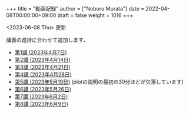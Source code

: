 +++
title = "動画記録"
author = ["Noboru Murata"]
date = 2022-04-08T00:00:00+09:00
draft = false
weight = 1016
+++

<span class="timestamp-wrapper"><span class="timestamp">&lt;2023-06-08 Thu&gt; </span></span> 更新

講義の進捗に合わせて追加します．

-   [第1講 (2023年4月7日)](https://u-tokyo-ac-jp.zoom.us/rec/share/60OdjHpiRfFVlQc-Zio4gVhvdl3GRS1M6jfXTA0TLWl1NrvB_GWxj35Zta0XM5KX.2QBn84WSnz_Gi7JW?startTime=1680853485000)
-   [第2講 (2023年4月14日)](https://u-tokyo-ac-jp.zoom.us/rec/share/lQxvLGiGbh4Ap_26mDFWs7P6oCfPBBJmUFXKNdLj2W7K6DHf7G2Kk33KcYixpikQ.Lv4MNw1aHhQhNS4L?startTime=1681458260000)
-   [第3講 (2023年4月21日)](https://u-tokyo-ac-jp.zoom.us/rec/share/bBdOeZ6Ayr5L2hecQt0xBcrFnEZ12Ohf5CwrbfLY-um980OpH3WIfkRylUSTuYYp.urKmTnQBNH1DP_TT?startTime=1682063065000)
-   [第4講 (2023年4月28日)](https://u-tokyo-ac-jp.zoom.us/rec/share/eSnV1Cb_cAAP9DsmsNERwns71ml0w-4vL4mfrHbFQEq_3DMuCFxlJ8bic6W6Bkdj.LkBAPcNhkfLFoHVJ?startTime=1682667888000)
-   [第5講 (2023年5月19日)](https://u-tokyo-ac-jp.zoom.us/rec/share/iWWFc5pfvldIMNrE-9oK4JUjyAr7bFkbNisErqzirhs7cFkNHaNhogmyBRA_P-Oi.EaKwo_5nUwXXmPSX?startTime=1684482171000) (plotの説明の最初の30分ほどが欠落しています)
-   [第6講 (2023年5月26日)](https://u-tokyo-ac-jp.zoom.us/rec/share/S_rSdTx_lN6DzzjI81-LFFOEcvb20svt-EB1-XZ76Bs3DiaBgv2FfNryV6p1WgVp.KEfuEnBRNBhUv2L7?startTime=1685086798000)
-   [第7講 (2023年6月2日)](https://u-tokyo-ac-jp.zoom.us/rec/share/VMoWk8XAt_zRsLl4WBBSqC1QFbOPIRXMuO9M8zJFR7iFvcnYEA7WzTmh7v68AXZ9.Fge_yBuXSNCrGp9a?startTime=1685691408000)
-   [第8講 (2023年6月9日)](https://u-tokyo-ac-jp.zoom.us/rec/share/pxlx5NGPNi2LpGwladYgUsmUblwD29tyIDiFIhKAgyoWgNzBsgN8I3kSDgekq3Ns.dEtk_Xli8H05xd7u?startTime=1686295967000)
